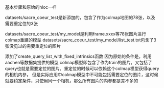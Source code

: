 基本步骤和原始的hloc一样

datasets/sacre_coeur_test是新添加的，包含了作为colmap地图的78张，以及需要重定位的3张

datasets/sacre_coeur_test/my_model是利用frame.xxxx等78张图片进行colmap重建的模型
datasets/sacre_coeur_test/my_model/list_test.txt包含了3张没见过的需要重定位的图片

添加了create_query_list_with_fixed_intrinsics函数
因为原始的条件是，利用aachen等数据集提供的模型
colmap模型即包含了作为train的图片，又包括了query也就是需要定位的图片，重定位的时候可以依赖这个colmap模型获得query的相机内参，
但是实际应用中colmap模型中不可能包括需要定位的图片，这时候就要约定条件，只使用同一个相机，那么所有图片的内参都是差不多的

